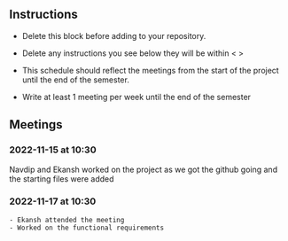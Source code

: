 ## Instructions

- Delete this block before adding to your repository. 

- Delete any instructions you see below they will be within < >
  
- This schedule should reflect the meetings from the start of the project until the end of the semester.

- Write at least 1 meeting per week until the end of the semester

  
## Meetings


### 2022-11-15 at 10:30 
Navdip and Ekansh worked on the project as we got the github going and the starting files were added 

### 2022-11-17 at 10:30
	- Ekansh attended the meeting
	- Worked on the functional requirements
